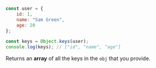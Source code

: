 ```javascript
const user = {
    id: 1,
    name: "Sam Green",
    age: 20
};

const keys = Object.keys(user);
console.log(keys); // ["id", "name", "age"]
```

Returns an **array** of all the keys in the `obj` that you provide.